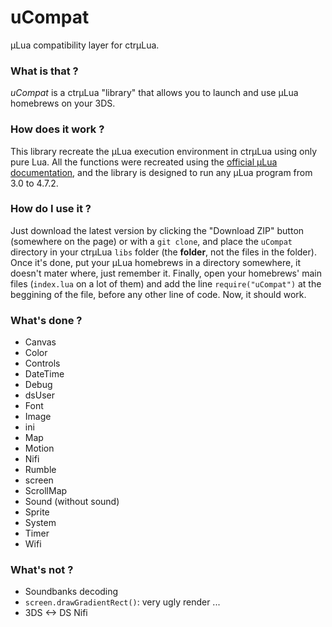 # uCompat
µLua compatibility layer for ctrµLua.

### What is that ?

_uCompat_ is a ctrµLua "library" that allows you to launch and use µLua homebrews
on your 3DS.

### How does it work ?

This library recreate the µLua execution environment in ctrµLua using only pure
Lua. All the functions were recreated using the [official µLua documentation](https://sourceforge.net/p/microlua/wiki/API471/),
and the library is designed to run any µLua program from 3.0 to 4.7.2.

### How do I use it ?

Just download the latest version by clicking the "Download ZIP" button (somewhere
on the page) or with a `git clone`, and place the `uCompat` directory in your
ctrµLua `libs` folder (the __folder__, not the files in the folder).
Once it's done, put your µLua homebrews in a directory somewhere, it doesn't
mater where, just remember it.
Finally, open your homebrews' main files (`index.lua` on a lot of them) and add
the line `require("uCompat")` at the beggining of the file, before any other
line of code. Now, it should work.

### What's done ?

 * Canvas
 * Color
 * Controls
 * DateTime
 * Debug
 * dsUser
 * Font
 * Image
 * ini
 * Map
 * Motion
 * Nifi
 * Rumble
 * screen
 * ScrollMap
 * Sound (without sound)
 * Sprite
 * System
 * Timer
 * Wifi

### What's not ?

 * Soundbanks decoding
 * `screen.drawGradientRect()`: very ugly render ...
 * 3DS <-> DS Nifi
